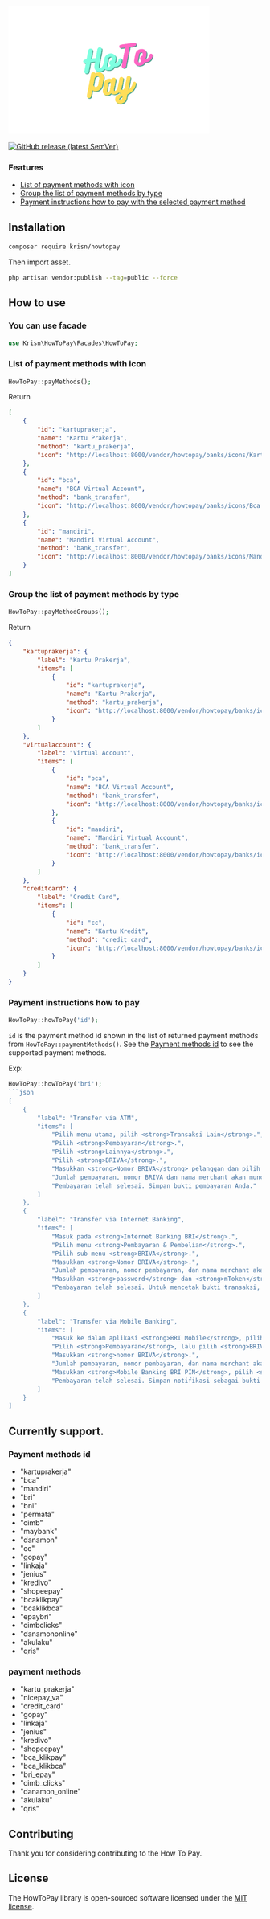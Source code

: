
<img src="https://raw.githubusercontent.com/krisnantobi/how-to-pay/master/src/assets/logo.png" alt="drawing" width="400"/>

<p align="left">
<a href="https://github.com/krisnantobi/how-to-pay"><img alt="GitHub release (latest SemVer)" src="https://img.shields.io/github/v/release/krisnantobi/how-to-pay?style=flat-square"></a>
</p>

### Features 

- [List of payment methods with icon](#list-of-payment-methods-with-icon)
- [Group the list of payment methods by type](#group-the-list-of-payment-methods-by-type)
- [Payment instructions how to pay with the selected payment method](#payment-instructions-how-to-pay)


## Installation

```bash
composer require krisn/howtopay
```
Then import asset.
```bash
php artisan vendor:publish --tag=public --force
```


## How to use

### You can use facade 
```php
use Krisn\HowToPay\Facades\HowToPay;
```

### List of payment methods with icon

```php
HowToPay::payMethods();
```
Return
```json
[
    {
        "id": "kartuprakerja",
        "name": "Kartu Prakerja",
        "method": "kartu_prakerja",
        "icon": "http://localhost:8000/vendor/howtopay/banks/icons/Kartuprakerja.png"
    },
    {
        "id": "bca",
        "name": "BCA Virtual Account",
        "method": "bank_transfer",
        "icon": "http://localhost:8000/vendor/howtopay/banks/icons/Bca.png"
    },
    {
        "id": "mandiri",
        "name": "Mandiri Virtual Account",
        "method": "bank_transfer",
        "icon": "http://localhost:8000/vendor/howtopay/banks/icons/Mandiri.png"
    }
]
```

### Group the list of payment methods by type

```php
HowToPay::payMethodGroups();
```
Return
```json
{
    "kartuprakerja": {
        "label": "Kartu Prakerja",
        "items": [
            {
                "id": "kartuprakerja",
                "name": "Kartu Prakerja",
                "method": "kartu_prakerja",
                "icon": "http://localhost:8000/vendor/howtopay/banks/icons/Kartuprakerja.png"
            }
        ]
    },
    "virtualaccount": {
        "label": "Virtual Account",
        "items": [
            {
                "id": "bca",
                "name": "BCA Virtual Account",
                "method": "bank_transfer",
                "icon": "http://localhost:8000/vendor/howtopay/banks/icons/Bca.png"
            },
            {
                "id": "mandiri",
                "name": "Mandiri Virtual Account",
                "method": "bank_transfer",
                "icon": "http://localhost:8000/vendor/howtopay/banks/icons/Mandiri.png"
            }
        ]
    },
    "creditcard": {
        "label": "Credit Card",
        "items": [
            {
                "id": "cc",
                "name": "Kartu Kredit",
                "method": "credit_card",
                "icon": "http://localhost:8000/vendor/howtopay/banks/icons/Mastercard.png"
            }
        ]
    }
}
```

### Payment instructions how to pay

```php
HowToPay::howToPay('id');
```
`id` is the payment method id shown in the list of returned payment methods
from `HowToPay::paymentMethods()`. 
See the [Payment methods id](#payment-methods-id) to see the supported payment methods.

Exp: 
```php
HowToPay::howToPay('bri');
```json
[
    {
        "label": "Transfer via ATM",
        "items": [
            "Pilih menu utama, pilih <strong>Transaksi Lain</strong>.",
            "Pilih <strong>Pembayaran</strong>.",
            "Pilih <strong>Lainnya</strong>.",
            "Pilih <strong>BRIVA</strong>.",
            "Masukkan <strong>Nomor BRIVA</strong> pelanggan dan pilih <strong>Benar</strong>.",
            "Jumlah pembayaran, nomor BRIVA dan nama merchant akan muncul pada halaman konfirmasi pembayaran. Jika informasi yang dicantumkan benar, pilih <strong>Ya</strong>.",
            "Pembayaran telah selesai. Simpan bukti pembayaran Anda."
        ]
    },
    {
        "label": "Transfer via Internet Banking",
        "items": [
            "Masuk pada <strong>Internet Banking BRI</strong>.",
            "Pilih menu <strong>Pembayaran & Pembelian</strong>.",
            "Pilih sub menu <strong>BRIVA</strong>.",
            "Masukkan <strong>Nomor BRIVA</strong>.",
            "Jumlah pembayaran, nomor pembayaran, dan nama merchant akan muncul pada halaman konfirmasi pembayaran. Jika informasi yang dicantumkan benar, pilih <strong>Kirim</strong>.",
            "Masukkan <strong>password</strong> dan <strong>mToken</strong>, pilih <strong>Kirim</strong>.",
            "Pembayaran telah selesai. Untuk mencetak bukti transaksi, pilih <strong>Cetak</strong>."
        ]
    },
    {
        "label": "Transfer via Mobile Banking",
        "items": [
            "Masuk ke dalam aplikasi <strong>BRI Mobile</strong>, pilih <strong>Mobile Banking BRI</strong>.",
            "Pilih <strong>Pembayaran</strong>, lalu pilih <strong>BRIVA</strong>.",
            "Masukkan <strong>nomor BRIVA</strong>.",
            "Jumlah pembayaran, nomor pembayaran, dan nama merchant akan muncul pada halaman konfirmasi pembayaran. Jika informasi yang dicantumkan benar, pilih <strong>Continue</strong>.",
            "Masukkan <strong>Mobile Banking BRI PIN</strong>, pilih <strong>Ok.</strong>.",
            "Pembayaran telah selesai. Simpan notifikasi sebagai bukti pembayaran."
        ]
    }
]
```

## Currently support.

### Payment methods id
- "kartuprakerja"
- "bca"
- "mandiri"
- "bri"
- "bni"
- "permata"
- "cimb"
- "maybank"
- "danamon"
- "cc"
- "gopay"
- "linkaja"
- "jenius"
- "kredivo"
- "shopeepay"
- "bcaklikpay"
- "bcaklikbca"
- "epaybri"
- "cimbclicks"
- "danamononline"
- "akulaku"
- "qris"

### payment methods
- "kartu_prakerja"
- "nicepay_va"
- "credit_card"
- "gopay"
- "linkaja"
- "jenius"
- "kredivo"
- "shopeepay"
- "bca_klikpay"
- "bca_klikbca"
- "bri_epay"
- "cimb_clicks"
- "danamon_online"
- "akulaku"
- "qris"

## Contributing
Thank you for considering contributing to the How To Pay.

## License
The HowToPay library is open-sourced software licensed under the [MIT license](https://opensource.org/licenses/MIT).
